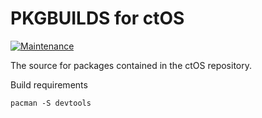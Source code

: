 # PKGBUILDS for ctOS

[![Maintenance](https://img.shields.io/maintenance/yes/2023.svg)]()

The source for packages contained in the ctOS repository.

Build requirements
```
pacman -S devtools 
```
